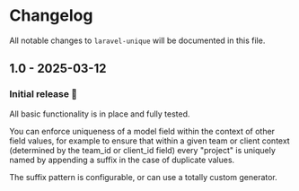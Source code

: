 # Changelog

All notable changes to `laravel-unique` will be documented in this file.

## 1.0 - 2025-03-12

### Initial release 🎉

All basic functionality is in place and fully tested.

You can enforce uniqueness of a model field within the context of other field values, for example to ensure that within a given team or client context (determined by the team_id or client_id field) every "project" is uniquely named by appending a suffix in the case of duplicate values.

The suffix pattern is configurable, or can use a totally custom generator.
